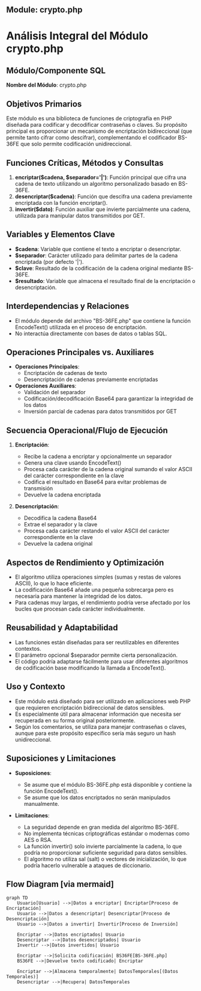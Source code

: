 ## Module: crypto.php

# Análisis Integral del Módulo crypto.php

## Módulo/Componente SQL
**Nombre del Módulo**: crypto.php

## Objetivos Primarios
Este módulo es una biblioteca de funciones de criptografía en PHP diseñada para codificar y decodificar contraseñas o claves. Su propósito principal es proporcionar un mecanismo de encriptación bidireccional (que permite tanto cifrar como descifrar), complementando el codificador BS-36FE que solo permite codificación unidireccional.

## Funciones Críticas, Métodos y Consultas
1. **encriptar($cadena, $separador='|')**: Función principal que cifra una cadena de texto utilizando un algoritmo personalizado basado en BS-36FE.
2. **desencriptar($cadena)**: Función que descifra una cadena previamente encriptada con la función encriptar().
3. **invertir($dato)**: Función auxiliar que invierte parcialmente una cadena, utilizada para manipular datos transmitidos por GET.

## Variables y Elementos Clave
- **$cadena**: Variable que contiene el texto a encriptar o desencriptar.
- **$separador**: Carácter utilizado para delimitar partes de la cadena encriptada (por defecto '|').
- **$clave**: Resultado de la codificación de la cadena original mediante BS-36FE.
- **$resultado**: Variable que almacena el resultado final de la encriptación o desencriptación.

## Interdependencias y Relaciones
- El módulo depende del archivo "BS-36FE.php" que contiene la función EncodeText() utilizada en el proceso de encriptación.
- No interactúa directamente con bases de datos o tablas SQL.

## Operaciones Principales vs. Auxiliares
- **Operaciones Principales**: 
  - Encriptación de cadenas de texto
  - Desencriptación de cadenas previamente encriptadas
- **Operaciones Auxiliares**:
  - Validación del separador
  - Codificación/decodificación Base64 para garantizar la integridad de los datos
  - Inversión parcial de cadenas para datos transmitidos por GET

## Secuencia Operacional/Flujo de Ejecución
1. **Encriptación**:
   - Recibe la cadena a encriptar y opcionalmente un separador
   - Genera una clave usando EncodeText()
   - Procesa cada carácter de la cadena original sumando el valor ASCII del carácter correspondiente en la clave
   - Codifica el resultado en Base64 para evitar problemas de transmisión
   - Devuelve la cadena encriptada

2. **Desencriptación**:
   - Decodifica la cadena Base64
   - Extrae el separador y la clave
   - Procesa cada carácter restando el valor ASCII del carácter correspondiente en la clave
   - Devuelve la cadena original

## Aspectos de Rendimiento y Optimización
- El algoritmo utiliza operaciones simples (sumas y restas de valores ASCII), lo que lo hace eficiente.
- La codificación Base64 añade una pequeña sobrecarga pero es necesaria para mantener la integridad de los datos.
- Para cadenas muy largas, el rendimiento podría verse afectado por los bucles que procesan cada carácter individualmente.

## Reusabilidad y Adaptabilidad
- Las funciones están diseñadas para ser reutilizables en diferentes contextos.
- El parámetro opcional $separador permite cierta personalización.
- El código podría adaptarse fácilmente para usar diferentes algoritmos de codificación base modificando la llamada a EncodeText().

## Uso y Contexto
- Este módulo está diseñado para ser utilizado en aplicaciones web PHP que requieren encriptación bidireccional de datos sensibles.
- Es especialmente útil para almacenar información que necesita ser recuperada en su forma original posteriormente.
- Según los comentarios, se utiliza para manejar contraseñas o claves, aunque para este propósito específico sería más seguro un hash unidireccional.

## Suposiciones y Limitaciones
- **Suposiciones**:
  - Se asume que el módulo BS-36FE.php está disponible y contiene la función EncodeText().
  - Se asume que los datos encriptados no serán manipulados manualmente.

- **Limitaciones**:
  - La seguridad depende en gran medida del algoritmo BS-36FE.
  - No implementa técnicas criptográficas estándar o modernas como AES o RSA.
  - La función invertir() solo invierte parcialmente la cadena, lo que podría no proporcionar suficiente seguridad para datos sensibles.
  - El algoritmo no utiliza sal (salt) o vectores de inicialización, lo que podría hacerlo vulnerable a ataques de diccionario.
## Flow Diagram [via mermaid]
```mermaid
graph TD
    Usuario[Usuario] -->|Datos a encriptar| Encriptar[Proceso de Encriptación]
    Usuario -->|Datos a desencriptar| Desencriptar[Proceso de Desencriptación]
    Usuario -->|Datos a invertir| Invertir[Proceso de Inversión]
    
    Encriptar -->|Datos encriptados| Usuario
    Desencriptar -->|Datos desencriptados| Usuario
    Invertir -->|Datos invertidos| Usuario
    
    Encriptar -->|Solicita codificación| BS36FE[BS-36FE.php]
    BS36FE -->|Devuelve texto codificado| Encriptar
    
    Encriptar -->|Almacena temporalmente| DatosTemporales[(Datos Temporales)]
    Desencriptar -->|Recupera| DatosTemporales
```
